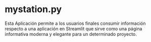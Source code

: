 # mystation.py
Esta Aplicación permite a los usuarios finales consumir información respecto a una aplicación en Streamlit que sirve como una página informativa moderna y elegante para un determinado proyecto. 
